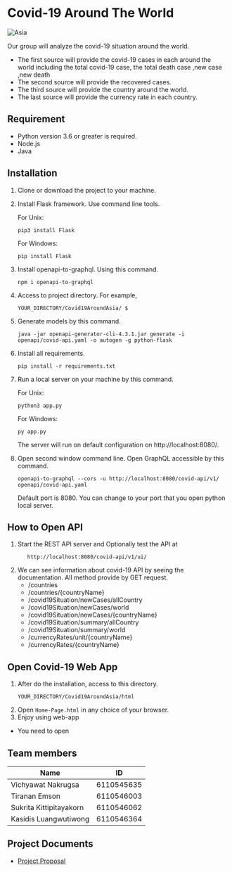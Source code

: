 # Covid-19 Around The World

![Asia](https://www.phocuswire.com/uploadedImages/Articles/Opinion/2020/May/womens-leadership-coronavirus.jpg?origwidth=800&origheight=400&origmode=crop&Anchor=MiddleCenter&width=800&height=400&scale=both&mode=crop)

Our group will analyze the covid-19 situation around  the world. 
- The first source will provide the covid-19 cases in each around  the world including the total covid-19 case, the total death case ,new case ,new death
- The second source will provide the recovered cases. 
- The third source will provide the country  around  the world. 
- The last source will provide the currency rate in each country.

## Requirement
- Python version 3.6 or greater is required.
- Node.js
- Java

## Installation
1. Clone or download the project to your machine.
2. Install Flask framework. Use command line tools.

    For Unix:
    ```
    pip3 install Flask
   ```
   
    For Windows:
    ```
    pip install Flask
   ```
3. Install openapi-to-graphql. Using this command.
    ```
    npm i openapi-to-graphql
    ```
3. Access to project directory. For example,
    ```
    YOUR_DIRECTORY/Covid19AroundAsia/ $
   ```
4. Generate models by this command.
    ```
    java -jar openapi-generator-cli-4.3.1.jar generate -i openapi/covid-api.yaml -o autogen -g python-flask
   ```
5. Install all requirements.
   ```
   pip install -r requirements.txt
   ```
6. Run a local server on your machine by this command.
   
   For Unix:
    ```
   python3 app.py
   ```
   
   For Windows:
   ```
   py app.py
   ```
   The server will run on default configuration on http://localhost:8080/.
7. Open second window command line. Open GraphQL accessible by this command.
    ```
   openapi-to-graphql --cors -u http://localhost:8080/covid-api/v1/ openapi/covid-api.yaml
   ```
   Default port is 8080. You can change to your port that you open python local server.

## How to Open API 
1. Start the REST API server and Optionally test the API at
   ```
      http://localhost:8080/covid-api/v1/ui/
   ```
2. We can see information about covid-19 API by seeing the documentation. All method provide by GET request.
   - /countries
   - /countries/{countryName}
   - /covid19Situation/newCases/allCountry
   - /covid19Situation/newCases/world
   - /covid19Situation/newCases/{countryName}
   - /covid19Situation/summary/allCountry
   - /covid19Situation/summary/world
   - /currencyRates/unit/{countryName}
   - /currencyRates/{countryName}

## Open Covid-19 Web App
1. After do the installation, access to this directory.
    ```
   YOUR_DIRECTORY/Covid19AroundAsia/html
   ```  
2. Open `Home-Page.html` in any choice of your browser.
3. Enjoy using web-app
* You need to open 

## Team members

| Name | ID |
|-----|-------|
| Vichyawat Nakrugsa | 6110545635 |
| Tiranan Emson | 6110546003 |
| Sukrita Kittipitayakorn | 6110546062 |
| Kasidis Luangwutiwong | 6110546364 |

## Project Documents

* [Project Proposal](https://docs.google.com/document/d/18GtP0rLPiUKCUFxaS5H0ibUgyyp8HK8oZGXdNV5zEKM/edit)
